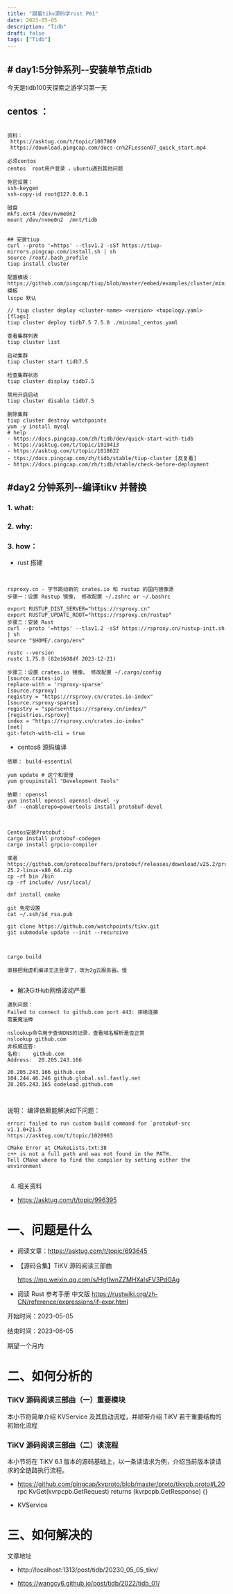 ```yaml
---
title: "跟着tikv源码学rust P01"
date: 2023-05-05
description: "Tidb"
draft: false
tags: ["Tidb"]
---
```






## # day1:5分钟系列--安装单节点tidb



今天是tidb100天探索之游学习第一天

## centos ：

~~~

资料：
 https://asktug.com/t/topic/1007869
 https://download.pingcap.com/docs-cn%2FLesson07_quick_start.mp4

必须centos 
centos  root用户登录 ，ubuntu遇到其他问题

免密设置：
ssh-keygen
ssh-copy-id root@127.0.0.1 

磁盘
mkfs.ext4 /dev/nvme0n2
mount /dev/nvme0n2  /mnt/tidb


## 安装tiup
curl --proto '=https' --tlsv1.2 -sSf https://tiup-mirrors.pingcap.com/install.sh | sh
source /root/.bash_profile
tiup install cluster

配置模板：
https://github.com/pingcap/tiup/blob/master/embed/examples/cluster/minimal.yaml 模板
lscpu 默认

// tiup cluster deploy <cluster-name> <version> <topology.yaml> [flags]
tiup cluster deploy tidb7.5 7.5.0 ./minimal_centos.yaml

查看集群列表
tiup cluster list

启动集群
tiup cluster start tidb7.5

检查集群状态
tiup cluster display tidb7.5

禁用开启启动
tiup cluster disable tidb7.5

删除集群
tiup cluster destroy watchpoints
yum -y install mysql
# help
- https://docs.pingcap.com/zh/tidb/dev/quick-start-with-tidb
- https://asktug.com/t/topic/1019413
- https://asktug.com/t/topic/1018622
- ttps://docs.pingcap.com/zh/tidb/stable/tiup-cluster [反复看]
- https://docs.pingcap.com/zh/tidb/stable/check-before-deployment

~~~



## #day2  分钟系列--编译tikv 并替换



###  1. what:



### 2. why: 



### 3. how：



- rust 搭建

~~~


rsproxy.cn - 字节跳动新的 crates.io 和 rustup 的国内镜像源
步骤一：设置 Rustup 镜像， 修改配置 ~/.zshrc or ~/.bashrc

export RUSTUP_DIST_SERVER="https://rsproxy.cn"
export RUSTUP_UPDATE_ROOT="https://rsproxy.cn/rustup"
步骤二：安装 Rust
curl --proto '=https' --tlsv1.2 -sSf https://rsproxy.cn/rustup-init.sh | sh
source "$HOME/.cargo/env"

rustc --version
rustc 1.75.0 (82e1608df 2023-12-21)

步骤三：设置 crates.io 镜像， 修改配置 ~/.cargo/config
[source.crates-io]
replace-with = 'rsproxy-sparse'
[source.rsproxy]
registry = "https://rsproxy.cn/crates.io-index"
[source.rsproxy-sparse]
registry = "sparse+https://rsproxy.cn/index/"
[registries.rsproxy]
index = "https://rsproxy.cn/crates.io-index"
[net]
git-fetch-with-cli = true

~~~



- centos8 源码编译

~~~、
依赖： build-essential

yum update # 这个和很慢
yum groupinstall "Development Tools"

依赖： openssl
yum install openssl openssl-devel -y
dnf --enablerepo=powertools install protobuf-devel



Centos安装Protobuf：
cargo install protobuf-codegen
cargo install grpcio-compiler

或者
https://github.com/protocolbuffers/protobuf/releases/download/v25.2/protoc-25.2-linux-x86_64.zip
cp -rf bin /bin
cp -rf include/ /usr/local/

dnf install cmake

git 免密设置
cat ~/.ssh/id_rsa.pub

git clone https://github.com/watchpoints/tikv.git
git submodule update --init --recursive



cargo build

直接把我虚机编译无法登录了，改为2g云服务器。慢


~~~

- 解决GitHub网络波动严重

~~~
遇到问题：
Failed to connect to github.com port 443: 拒绝连接
需要魔法棒

nslookup命令用于查询DNS的记录，查看域名解析是否正常
nslookup github.com
非权威应答:
名称:    github.com
Address:  20.205.243.166

20.205.243.166 github.com
104.244.46.246 github.global.ssl.fastly.net
20.205.243.165 codeload.github.com



~~~



说明： 编译依赖能解决如下问题：

~~~
error: failed to run custom build command for `protobuf-src v1.1.0+21.5  
https://asktug.com/t/topic/1020903

CMake Error at CMakeLists.txt:38 
c++ is not a full path and was not found in the PATH.
Tell CMake where to find the compiler by setting either the environment


~~~





4. 相关资料

- https://asktug.com/t/topic/996395

  

# 一、问题是什么



- 阅读文章：https://asktug.com/t/topic/693645

- 【源码合集】TiKV 源码阅读三部曲

  https://mp.weixin.qq.com/s/HgflwnZZMHXaIsFV3PdGAg

- 阅读  Rust 参考手册 中文版
  https://rustwiki.org/zh-CN/reference/expressions/if-expr.html

开始时间：2023-05-05

结束时间：2023-06-05 

期望一个月内

# 二、如何分析的


### TiKV 源码阅读三部曲（一）重要模块

本小节将简单介绍 KVService 及其启动流程，并顺带介绍 TiKV 若干重要结构的初始化流程


### TiKV 源码阅读三部曲（二）读流程

本小节将在 TiKV 6.1 版本的源码基础上，以一条读请求为例，介绍当前版本读请求的全链路执行流程。

- https://github.com/pingcap/kvproto/blob/master/proto/tikvpb.proto#L20
  rpc KvGet(kvrpcpb.GetRequest) returns (kvrpcpb.GetResponse) {}

- KVService



# 三、如何解决的



文章地址

- http://localhost:1313/post/tidb/20230_05_05_tikv/

- https://wangcy6.github.io/post/tidb/2022/tidb_01/





